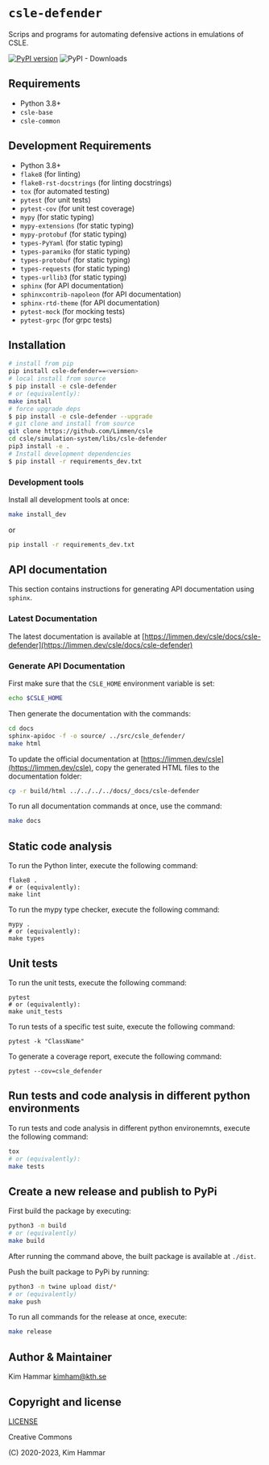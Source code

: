 # `csle-defender`

Scrips and programs for automating defensive actions in emulations of CSLE.

[![PyPI version](https://badge.fury.io/py/csle-defender.svg)](https://badge.fury.io/py/csle-defender)
![PyPI - Downloads](https://img.shields.io/pypi/dm/csle-defender)

## Requirements

- Python 3.8+
- `csle-base`
- `csle-common`

## Development Requirements

- Python 3.8+
- `flake8` (for linting)
- `flake8-rst-docstrings` (for linting docstrings)
- `tox` (for automated testing)
- `pytest` (for unit tests)
- `pytest-cov` (for unit test coverage)
- `mypy` (for static typing)
- `mypy-extensions` (for static typing)
- `mypy-protobuf` (for static typing)
- `types-PyYaml` (for static typing)
- `types-paramiko` (for static typing)
- `types-protobuf` (for static typing)
- `types-requests` (for static typing)
- `types-urllib3` (for static typing)
- `sphinx` (for API documentation)
- `sphinxcontrib-napoleon` (for API documentation)
- `sphinx-rtd-theme` (for API documentation)
- `pytest-mock` (for mocking tests)
- `pytest-grpc` (for grpc tests)

## Installation

```bash
# install from pip
pip install csle-defender==<version>
# local install from source
$ pip install -e csle-defender
# or (equivalently):
make install
# force upgrade deps
$ pip install -e csle-defender --upgrade
# git clone and install from source
git clone https://github.com/Limmen/csle
cd csle/simulation-system/libs/csle-defender
pip3 install -e .
# Install development dependencies
$ pip install -r requirements_dev.txt
```

### Development tools

Install all development tools at once:
```bash
make install_dev
```
or
```bash
pip install -r requirements_dev.txt
```
## API documentation

This section contains instructions for generating API documentation using `sphinx`.

### Latest Documentation

The latest documentation is available at [https://limmen.dev/csle/docs/csle-defender](https://limmen.dev/csle/docs/csle-defender)

### Generate API Documentation

First make sure that the `CSLE_HOME` environment variable is set:
```bash
echo $CSLE_HOME
```
Then generate the documentation with the commands:
```bash
cd docs
sphinx-apidoc -f -o source/ ../src/csle_defender/
make html
```
To update the official documentation at [https://limmen.dev/csle](https://limmen.dev/csle), copy the generated HTML files to the documentation folder:
```bash
cp -r build/html ../../../../docs/_docs/csle-defender
```

To run all documentation commands at once, use the command:
```bash
make docs
```

## Static code analysis

To run the Python linter, execute the following command:
```
flake8 .
# or (equivalently):
make lint
```

To run the mypy type checker, execute the following command:
```
mypy .
# or (equivalently):
make types
```

## Unit tests

To run the unit tests, execute the following command:
```
pytest
# or (equivalently):
make unit_tests
```

To run tests of a specific test suite, execute the following command:
```
pytest -k "ClassName"
```

To generate a coverage report, execute the following command:
```
pytest --cov=csle_defender
```

## Run tests and code analysis in different python environments

To run tests and code analysis in different python environemnts, execute the following command:

```bash
tox
# or (equivalently):
make tests
```

## Create a new release and publish to PyPi

First build the package by executing:
```bash
python3 -m build
# or (equivalently)
make build
```
After running the command above, the built package is available at `./dist`.

Push the built package to PyPi by running:
```bash
python3 -m twine upload dist/*
# or (equivalently)
make push
```

To run all commands for the release at once, execute:
```bash
make release
```


## Author & Maintainer

Kim Hammar <kimham@kth.se>

## Copyright and license

[LICENSE](LICENSE.md)

Creative Commons

(C) 2020-2023, Kim Hammar

